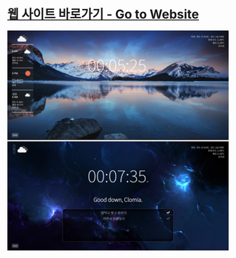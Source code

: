 # [웹 사이트 바로가기 - Go to Website](https://clomia.github.io/js-productivity-website/)

![screenshot1](https://github.com/clomia/js-productivity-website/blob/master/screenshot/1.jpg?raw=true)
![screenshot2](https://github.com/clomia/js-productivity-website/blob/master/screenshot/2.jpg?raw=true)
